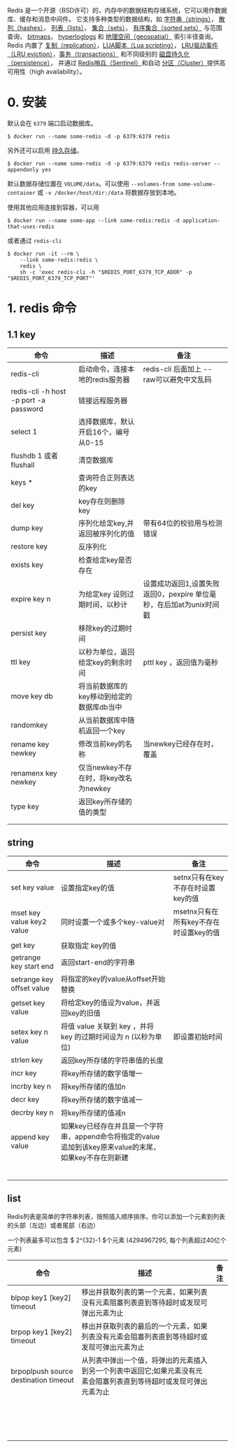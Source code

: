 Redis 是一个开源（BSD许可）的，内存中的数据结构存储系统，它可以用作数据库、缓存和消息中间件。 它支持多种类型的数据结构，如 [字符串（strings）](http://redis.cn/topics/data-types-intro.html#strings)， [散列（hashes）](http://redis.cn/topics/data-types-intro.html#hashes)， [列表（lists）](http://redis.cn/topics/data-types-intro.html#lists)， [集合（sets）](http://redis.cn/topics/data-types-intro.html#sets)， [有序集合（sorted sets）](http://redis.cn/topics/data-types-intro.html#sorted-sets) 与范围查询， [bitmaps](http://redis.cn/topics/data-types-intro.html#bitmaps)， [hyperloglogs](http://redis.cn/topics/data-types-intro.html#hyperloglogs) 和 [地理空间（geospatial）](http://redis.cn/commands/geoadd.html) 索引半径查询。 Redis 内置了 [复制（replication）](http://redis.cn/topics/replication.html)，[LUA脚本（Lua scripting）](http://redis.cn/commands/eval.html)， [LRU驱动事件（LRU eviction）](http://redis.cn/topics/lru-cache.html)，[事务（transactions）](http://redis.cn/topics/transactions.html) 和不同级别的 [磁盘持久化（persistence）](http://redis.cn/topics/persistence.html)， 并通过 [Redis哨兵（Sentinel）](http://redis.cn/topics/sentinel.html)和自动 [分区（Cluster）](http://redis.cn/topics/cluster-tutorial.html)提供高可用性（high availability）。

# 0. 安装

默认会在 `6379` 端口启动数据库。

```
$ docker run --name some-redis -d -p 6379:6379 redis
```

另外还可以启用 [持久存储](https://redis.io/topics/persistence)。

```
$ docker run --name some-redis -d -p 6379:6379 redis redis-server --appendonly yes
```

默认数据存储位置在 `VOLUME/data`。可以使用 `--volumes-from some-volume-container` 或 `-v /docker/host/dir:/data` 将数据存放到本地。

使用其他应用连接到容器，可以用

```
$ docker run --name some-app --link some-redis:redis -d application-that-uses-redis
```

或者通过 `redis-cli`

```
$ docker run -it --rm \
    --link some-redis:redis \
    redis \
    sh -c 'exec redis-cli -h "$REDIS_PORT_6379_TCP_ADDR" -p "$REDIS_PORT_6379_TCP_PORT"'
```



# 1. redis 命令

## 1.1 key

| 命令                                  | 描述                                      | 备注                                                         |
| ------------------------------------- | ----------------------------------------- | ------------------------------------------------------------ |
| redis-cli                             | 启动命令，连接本地的redis服务器           | redis-cli 后面加上 --raw可以避免中文乱码                     |
| redis-cli -h host -p port -a password | 链接远程服务器                            |                                                              |
| select 1                              | 选择数据库，默认开启16个，编号从0-15      |                                                              |
| flushdb 1 或者 flushall               | 清空数据库                                |                                                              |
| keys *                                | 查询符合正则表达的key                     |                                                              |
| del key                               | key存在则删除key                          |                                                              |
| dump key                              | 序列化给定key,并返回被序列化的值          | 带有64位的校验用与检测错误                                   |
| restore key                           | 反序列化                                  |                                                              |
| exists key                            | 检查给定key是否存在                       |                                                              |
| expire key n                          | 为给定key 设则过期时间，以秒计            | 设置成功返回1,设置失败返回0，pexpire 单位毫秒，在后加at为unix时间戳 |
| persist key                           | 移除key的过期时间                         |                                                              |
| ttl key                               | 以秒为单位，返回给定key的剩余时间         | pttl key ，返回值为毫秒                                      |
| move key db                           | 将当前数据库的key移动到给定的数据库db当中 |                                                              |
| randomkey                             | 从当前数据库中随机返回一个key             |                                                              |
| rename key newkey                     | 修改当前key的名称                         | 当newkey已经存在时，覆盖                                     |
| renamenx key newkey                   | 仅当newkey不存在时，将key改名为newkey     |                                                              |
| type key                              | 返回key所存储的值的类型                   |                                                              |
|                                       |                                           |                                                              |
|                                       |                                           |                                                              |

## string

| 命令                       | 描述                                                         | 备注                                   |
| -------------------------- | ------------------------------------------------------------ | -------------------------------------- |
| set key value              | 设置指定key的值                                              | setnx只有在key不存在时设置key的值      |
| mset key value key2 value  | 同时设置一个或多个key-value对                                | msetnx只有在所有key不存在时设置key的值 |
| get key                    | 获取指定 key的值                                             |                                        |
| getrange key start end     | 返回start-end的字符串                                        |                                        |
| setrange key  offset value | 将指定的key的value从offset开始替换                           |                                        |
| getset key value           | 将给定key的值设为value，并返回key的旧值                      |                                        |
| setex key n value          | 将值 value 关联到 key ，并将 key 的过期时间设为 n (以秒为单位) | 即设置初始时间                         |
| strlen key                 | 返回key所存储的字符串值的长度                                |                                        |
| incr key                   | 将key所存储的数字值增一                                      |                                        |
| incrby key n               | 将key所存储的值加n                                           |                                        |
| decr key                   | 将key所存储的数字值减一                                      |                                        |
| decrby key n               | 将key所存储的值减n                                           |                                        |
| append key value           | 如果key已经存在并且是一个字符串，append命令将指定的value追加到该key原来value的末尾，如果key不存在则新建 |                                        |
|                            |                                                              |                                        |
|                            |                                                              |                                        |
|                            |                                                              |                                        |
|                            |                                                              |                                        |
|                            |                                                              |                                        |
|                            |                                                              |                                        |

## list

Redis列表是简单的字符串列表，按照插入顺序排序。你可以添加一个元素到列表的头部（左边）或者尾部（右边）

一个列表最多可以包含  $ 2^{32}-1 $个元素 (4294967295, 每个列表超过40亿个元素)

| 命令                                  | 描述                                                         | 备注 |
| ------------------------------------- | ------------------------------------------------------------ | ---- |
| blpop key1 [key2] timeout             | 移出并获取列表的第一个元素，如果列表没有元素阻塞列表直到等待超时或发现可弹出元素为止 |      |
| brpop key1 [key2] timeout             | 移出并获取列表的最后的一个元素，如果列表没有元素会阻塞列表直到等待超时或发现可弹出元素为止 |      |
| brpoplpush source destination timeout | 从列表中弹出一个值，将弹出的元素插入到另一个列表中返回它;如果元素没有元素会阻塞列表直到等待超时或发现可弹出元素为止 |      |
|                                       |                                                              |      |
|                                       |                                                              |      |
|                                       |                                                              |      |
|                                       |                                                              |      |
|                                       |                                                              |      |
|                                       |                                                              |      |
|                                       |                                                              |      |
|                                       |                                                              |      |
|                                       |                                                              |      |
|                                       |                                                              |      |
|                                       |                                                              |      |
|                                       |                                                              |      |
|                                       |                                                              |      |
|                                       |                                                              |      |
|                                       |                                                              |      |
|                                       |                                                              |      |



